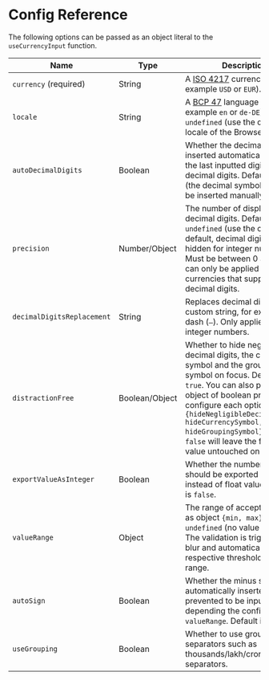 # Config Reference

The following options can be passed as an object literal to the `useCurrencyInput` function.

Name | Type | Description
--- | --- | ---
`currency` (required) | String | A [ISO 4217](https://en.wikipedia.org/wiki/ISO_4217) currency code (for example `USD` or `EUR`).
`locale` | String | A [BCP 47](https://tools.ietf.org/html/bcp47) language tag (for example `en` or `de-DE`). Default is `undefined` (use the default locale of the Browser).
`autoDecimalDigits` | Boolean | Whether the decimal symbol is inserted automatically, using the last inputted digits as decimal digits. Default is `false` (the decimal symbol needs to be inserted manually).
`precision` | Number/Object | The number of displayed decimal digits. Default is `undefined` (use the currency's default, decimal digits will be hidden for integer numbers). Must be between 0 and 15 and can only be applied for currencies that support decimal digits.
`decimalDigitsReplacement` | String | Replaces decimal digits with a custom string, for example a dash (`—`). Only applies for integer numbers.
`distractionFree` | Boolean/Object | Whether to hide negligible decimal digits, the currency symbol and the grouping symbol on focus. Default is `true`. You can also pass an object of boolean properties to configure each option: `{hideNegligibleDecimalDigits, hideCurrencySymbol, hideGroupingSymbol}`. Using `false` will leave the formatted value untouched on focus.
`exportValueAsInteger` | Boolean | Whether the number value should be exported as integer instead of float value. Default is `false`.
`valueRange` | Object | The range of accepted values as object `{min, max}`. Default is `undefined` (no value range). The validation is triggered on blur and automatically sets the respective threshold if out of range.
`autoSign` | Boolean | Whether the minus symbol is automatically inserted or prevented to be inputted depending the configured `valueRange`. Default is `true`.
`useGrouping` | Boolean | Whether to use grouping separators such as thousands/lakh/crore separators.

